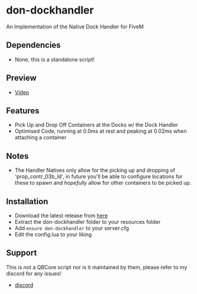 # don-dockhandler

An Implementation of the Native Dock Handler for FiveM

## Dependencies

- None, this is a standalone script!

## Preview

- [Video](https://streamable.com/uv065e)

## Features

- Pick Up and Drop Off Containers at the Docks w/ the Dock Handler
- Optimised Code, running at 0.0ms at rest and peaking at 0.02ms when attaching a container

## Notes

- The Handler Natives only allow for the picking up and dropping of 'prop_contr_03b_ld', in future you'll be able to configure locations for these to spawn and *hopefully* allow for other containers to be picked up.

## Installation

- Download the latest release from [here](https://github.com/DonHulieo/don-dockhandler/releases/tag/v1.0.2)
- Extract the don-dockhandler folder to your resources folder
- Add `ensure don-dockhandler` to your server.cfg
- Edit the config.lua to your liking

## Support

This is not a QBCore script nor is it maintained by them, please refer to my discord for any issues!

- [discord](https://discord.gg/tVA58nbBuk)
